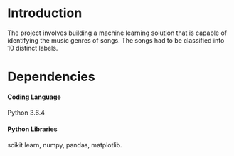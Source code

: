 # Introduction
The project involves building a machine learning solution that is capable of identifying the music genres of songs. The songs had to be classified into 10 distinct labels. 
 
# Dependencies 
#### Coding Language 
Python 3.6.4

#### Python Libraries 
scikit learn, numpy, pandas, matplotlib.
